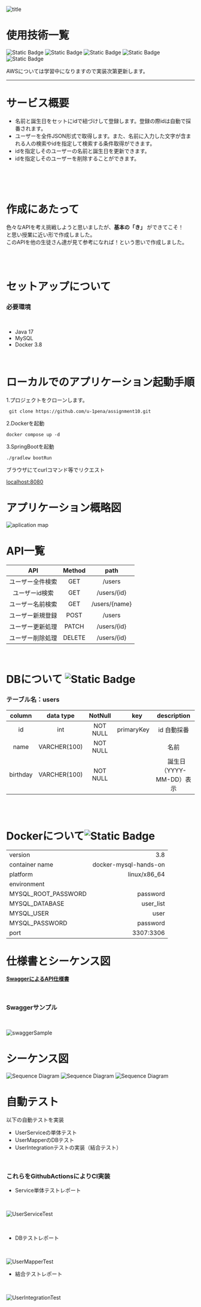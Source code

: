 ![title](img/title.png "top")

# 使用技術一覧

![Static Badge](https://img.shields.io/badge/Spring_Boot-3.2.3-%236DB33F?style=plastic&logo=Spring&logoColor=%236DB33F)
![Static Badge](https://img.shields.io/badge/Docker-%232496ED?style=plastic&logo=Docker&logoColor=white)
![Static Badge](https://img.shields.io/badge/MySQL-%234479A1?style=plastic&logo=MySQL&logoColor=white)
![Static Badge](https://img.shields.io/badge/Language-Java-red?style=plastic)
![Static Badge](https://img.shields.io/badge/Git_Hub-%23181717?style=plastic&logo=GitHub&logoColor=white)

AWSについては学習中になりますので実装次第更新します。

***

# サービス概要

* 名前と誕生日をセットにidで紐づけして登録します。登録の際idは自動で採番されます。
* ユーザーを全件JSON形式で取得します。また、名前に入力した文字が含まれる人の検索やidを指定して検索する条件取得ができます。
* idを指定しそのユーザーの名前と誕生日を更新できます。
* idを指定しそのユーザーを削除することができます。

<br>
<br>
<br>

# 作成にあたって

色々なAPIを考え挑戦しようと思いましたが、__基本の「き」__ ができてこそ！  
と思い授業に近い形で作成しました。  
このAPIを他の生徒さん達が見て参考になれば！という思いで作成しました。

<br>
<br>

# セットアップについて

### 必要環境

<br>

* Java 17
* MySQL
* Docker 3.8

<br>

# ローカルでのアプリケーション起動手順

1.プロジェクトをクローンします。

```text
 git clone https://github.com/u-1pena/assignment10.git
```

2.Dockerを起動

```text
docker compose up -d
```

3.SpringBootを起動

```text
./gradlew bootRun
```

ブラウザにてcurlコマンド等でリクエスト

[localhost:8080](http://localhost:8080/users)

# アプリケーション概略図

![aplication map](img/applicationMap.png "aplicationM")

# API一覧

|   API    | Method |     path      |
|:--------:|:------:|:-------------:|
| ユーザー全件検索 |  GET   |    /users     |
| ユーザーid検索 |  GET   |  /users/{id}  |
| ユーザー名前検索 |  GET   | /users/{name} |
| ユーザー新規登録 |  POST  |    /users     |
| ユーザー更新処理 | PATCH  |  /users/{id}  |
| ユーザー削除処理 | DELETE |  /users/{id}  |

<br>

# DBについて ![Static Badge](https://img.shields.io/badge/MySQL-%234479A1?style=plastic&logo=MySQL&logoColor=white)

### テーブル名：users

|  column  |  data type   | NotNull  |   　  key   |    description     |
|:--------:|:------------:|:--------:|:----------:|:------------------:|
|    id    |     int      | NOT NULL | primaryKey |     id 自動採番　　      |
|   name   | VARCHER(100) | NOT NULL |            |         名前         |
| birthday | VARCHER(100) | NOT NULL |            | 　誕生日（YYYY-MM-DD）表示 |

<br>
<br>

# Dockerについて![Static Badge](https://img.shields.io/badge/Docker-%232496ED?style=plastic&logo=Docker&logoColor=white)

|                     |                       |
|:--------------------|----------------------:|
| version             |                   3.8 |  
| container name      | docker-mysql-hands-on | 
| platform            |          linux/x86_64 | 
| environment         |
| MYSQL_ROOT_PASSWORD |              password |
| MYSQL_DATABASE      |             user_list | 
| MYSQL_USER          |                  user | 
| MYSQL_PASSWORD      |              password |  
| port                |             3307:3306 |

# 仕様書とシーケンス図

__[SwaggerによるAPI仕様書](https://u-1pena.github.io/assignment10/)__

<br>

### Swaggerサンプル

<br>

![swaggerSample](img/swagger.gif "swaggerSample")

# シーケンス図

![Sequence Diagram](img/SequenceDiagram1.png "sequenceD")
![Sequence Diagram](img/SequenceDiagram2.png "sequenceD")
![Sequence Diagram](img/SequenceDiagram3.png "sequenceD")

# 自動テスト

以下の自動テストを実装

* UserServiceの単体テスト
* UserMapperのDBテスト
* UserIntegrationテストの実装（結合テスト）

<br>

### これらをGithubActionsによりCI実装

* Service単体テストレポート

<br>

![UserServiceTest](img/UserServiceTest.png "Test")

<br>

* DBテストレポート

<br>

![UserMapperTest](img/UserMapperTest.png "Test")

* 結合テストレポート

<br>

![UserIntegrationTest](img/UserIntegrationTest.png "Test")


